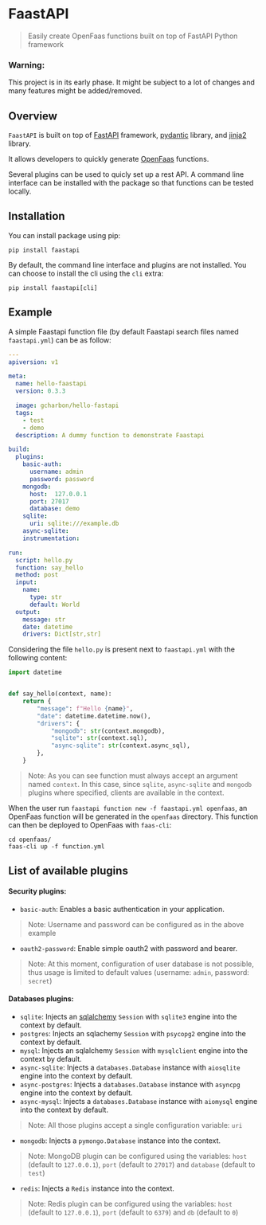 # FaastAPI

> Easily create OpenFaas functions built on top of FastAPI Python framework

### Warning:

This project is in its early phase. It might be subject to a lot of changes and many features might be added/removed.

## Overview


`FaastAPI` is built on top of [FastAPI](https://pypi.org/project/fastapi/) framework, [pydantic](https://pypi.org/project/pydantic/) library, and [jinja2](https://pypi.org/project/Jinja2/) library.


It allows developers to quickly generate [OpenFaas](https://www.openfaas.com/) functions.

Several plugins can be used to quicly set up a rest API. A command line interface can be installed with the package so that functions can be tested locally.

## Installation

You can install package using pip:

```shell
pip install faastapi
```

By default, the command line interface and plugins are not installed. You can choose to install the cli using the `cli` extra:

```shell
pip install faastapi[cli]
```

## Example

A simple Faastapi function file (by default Faastapi search files named `faastapi.yml`) can be as follow:

```yaml
---
apiversion: v1

meta:
  name: hello-faastapi
  version: 0.3.3

  image: gcharbon/hello-fastapi
  tags:
    - test
    - demo
  description: A dummy function to demonstrate Faastapi

build:
  plugins:
    basic-auth:
      username: admin
      password: password
    mongodb:
      host:  127.0.0.1
      port: 27017
      database: demo
    sqlite:
      uri: sqlite:///example.db
    async-sqlite:
    instrumentation:

run:
  script: hello.py
  function: say_hello
  method: post
  input:
    name: 
      type: str
      default: World
  output:
    message: str
    date: datetime
    drivers: Dict[str,str]
```

Considering the file `hello.py` is present next to `faastapi.yml` with the following content:

```python
import datetime


def say_hello(context, name):
    return {
        "message": f"Hello {name}",
        "date": datetime.datetime.now(),
        "drivers": {
            "mongodb": str(context.mongodb),
            "sqlite": str(context.sql),
            "async-sqlite": str(context.async_sql),
        },
    }
```

> Note: As you can see function must always accept an argument named `context`. In this case, since `sqlite`, `async-sqlite` and `mongodb` plugins where specified, clients are available in the context.

When the user run `faastapi function new -f faastapi.yml openfaas`, an OpenFaas function will be generated in the `openfaas` directory.
This function can then be deployed to OpenFaas with `faas-cli`:

```shell
cd openfaas/
faas-cli up -f function.yml
```

## List of available plugins


#### Security plugins:

- `basic-auth`: Enables a basic authentication in your application.

> Note: Username and password can be configured as in the above example

- `oauth2-password`: Enable simple oauth2 with password and bearer.

> Note: At this moment, configuration of user database is not possible, thus usage is limited to default values (username: `admin`, password: `secret`)

#### Databases plugins:

- `sqlite`: Injects an [sqlalchemy](https://www.sqlalchemy.org/) `Session` with `sqlite3` engine into the context by default.
- `postgres`: Injects an sqlachemy `Session` with `psycopg2` engine into the context by default.
- `mysql`: Injects an sqlalchemy `Session` with `mysqlclient` engine into the context by default.
- `async-sqlite`: Injects a `databases.Database` instance with `aiosqlite` engine into the context by default.
- `async-postgres`: Injects a `databases.Database` instance with `asyncpg` engine into the context by default.
- `async-mysql`: Injects a `databases.Database` instance with `aiomysql` engine into the context by default.

> Note: All those plugins accept a single configuration variable: `uri`

- `mongodb`: Injects a `pymongo.Database` instance into the context.

> Note: MongoDB plugin can be configured using the variables: `host` (default to `127.0.0.1`), `port` (default to `27017`) and `database` (default to `test`)

- `redis`:  Injects a `Redis` instance into the context.

> Note: Redis plugin can be configured using the variables: `host` (default to `127.0.0.1`), `port` (default to `6379`) and `db` (default to `0`)
